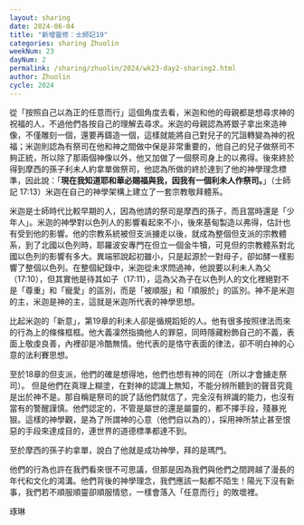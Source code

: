 ```yaml
---
layout: sharing
date: 2024-06-04
title: "新增靈修：士師記19"
categories: sharing Zhuolin
weekNum: 23
dayNum: 2
permalink: /sharing/zhuolin/2024/wk23-day2-sharing2.html
author: Zhuolin
cycle: 2024
---  
```


從「按照自己以為正的任意而行」這個角度去看，米迦和他的母親都是想尋求神的祝福的人，不過他們各按自己的理解去尋求。米迦的母親認為將銀子拿出來造神像，不僅雕刻一個，還要再鑄造一個，這樣就能將自己對兒子的咒詛轉變為神的祝福；米迦則認為有祭司在他和神之間做中保是非常重要的，他自己的兒子做祭司不夠正統，所以除了那兩個神像以外，他又加做了一個祭司身上的以弗得。後來終於得到摩西的孫子利未人約拿單做祭司，他認為所做的終於達到了他的神學理念標準，因此說：「**現在我知道耶和華必賜福與我，因我有一個利未人作祭司。**」（士師記‬ ‭17:13‬）米迦在自己的神學架構上建立了一套宗教敬拜體系。

米迦是士師時代比較早期的人，因為他請的祭司是摩西的孫子，而且當時還是「少年人」。米迦的神學對以色列人的影響看起來不小，後來基甸製造以弗得，估計也有受到他的影響。他的宗教系統被但支派擄走以後，就成為整個但支派的宗教體系，到了北國以色列時，耶羅波安專門在但立一個金牛犢，可見但的宗教體系對北國以色列的影響有多大。異端邪說起初雖小，只是起源於一對母子，卻如酵一樣影響了整個以色列。在整個紀錄中，米迦從未求問過神，他說要以利未人為父（17:10），但其實他是待其如子（17:11），這為父為子在以色列人的文化裡絕對不是「尊重」和「寵愛」的區別，而是「被順服」和「順服於」的區別。神不是米迦的主，米迦是神的主，這就是米迦所代表的神學思想。

比起米迦的「新意」，第19章的利未人卻是循規蹈矩的人。他有很多按照律法而來的行為上的條條框框。他大義凜然指摘他人的罪惡，同時隱藏粉飾自己的不義，表面上敬虔良善，內裡卻是冷酷無情。他代表的是恪守表面的律法，卻不明白神的心意的法利賽思想。

至於18章的但支派，他們的確是想得地，他們也想有神的同在（所以才會擄走祭司）。 但是他們在真理上糊塗，在對神的認識上無知，不能分辨所聽到的聲音究竟是出於神不是。那自稱是祭司的說了話他們就信了，完全沒有辨識的能力，也沒有當有的警醒謹慎。他們認定的，不管是屬世的還是屬靈的，都不擇手段，殘暴兇狠。這樣的神學觀，是為了所謂神的心意（他們自以為的），採用神所禁止甚至恨惡的手段來達成目的，連世界的道德標準都達不到。

至於摩西的孫子約拿單，說白了他就是成功神學，拜的是瑪門。

他們的行為也許在我們看來很不可思議，但那是因為我們與他們之間跨越了漫長的年代和文化的鴻溝。他們背後的神學理念，我們應該一點都不陌生！陽光下沒有新事，我們若不順服順靈卻順服情慾，一樣會落入「任意而行」的敗壞裡。

琢琳
